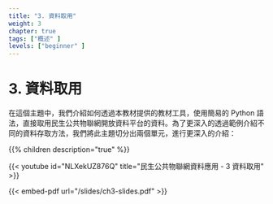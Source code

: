 ```yaml
---
title: "3. 資料取用"
weight: 3
chapter: true
tags: ["概述" ]
levels: ["beginner" ]
---
```


# 3. 資料取用

在這個主題中，我們介紹如何透過本教材提供的教材工具，使用簡易的 Python 語法，直接取用民生公共物聯網開放資料平台的資料。為了更深入的透過範例介紹不同的資料存取方法，我們將此主題切分出兩個單元，進行更深入的介紹：


{{% children description="true" %}}


  {{< youtube id="NLXekUZ876Q" title="民生公共物聯網資料應用 - 3 資料取用" >}}

{{< embed-pdf url="/slides/ch3-slides.pdf" >}}
